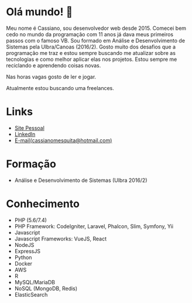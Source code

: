# Olá mundo! 👋

Meu nome é Cassiano, sou desenvolvedor web desde 2015. Comecei bem cedo no mundo da programação com 11 anos já dava meus primeiros passos com o famoso VB. Sou formado em Análise e Desenvolvimento de Sistemas pela Ulbra/Canoas (2016/2). Gosto muito dos desafios que a programação me traz e estou sempre buscando me atualizar sobre as tecnologias e como melhor aplicar elas nos projetos. Estou sempre me reciclando e aprendendo coisas novas.

Nas horas vagas gosto de ler e jogar.

Atualmente estou buscando uma freelances.

# Links
- [Site Pessoal](https://cassianomesquita.dev)
- [LinkedIn](https://www.linkedin.com/in/cassianomesquita/)
- [E-mail(cassianomesquita@hotmail.com)](mailto:cassianomesquita@hotmail.com)

# Formação
- Análise e Desenvolvimento de Sistemas (Ulbra 2016/2)

# Conhecimento
- PHP (5.6/7.4)
- PHP Framework: CodeIgniter, Laravel, Phalcon, Slim, Symfony, Yii
- Javascript
- Javascript Frameworks: VueJS, React
- NodeJS
- ExpressJS
- Python
- Docker
- AWS
- R
- MySQL/MariaDB
- NoSQL (MongoDB, Redis)
- ElasticSearch


<!--
**CassianoD2/CassianoD2** is a ✨ _special_ ✨ repository because its `README.md` (this file) appears on your GitHub profile.

Here are some ideas to get you started:

- 🔭 I’m currently working on ...
- 🌱 I’m currently learning ...
- 👯 I’m looking to collaborate on ...
- 🤔 I’m looking for help with ...
- 💬 Ask me about ...
- 📫 How to reach me: ...
- 😄 Pronouns: ...
- ⚡ Fun fact: ...
-->
